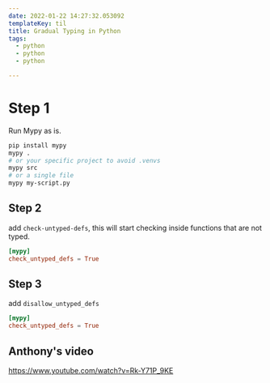 ```yaml
---
date: 2022-01-22 14:27:32.053092
templateKey: til
title: Gradual Typing in Python
tags:
  - python
  - python
  - python

---
```


# Step 1

Run Mypy as is.

``` bash
pip install mypy
mypy .
# or your specific project to avoid .venvs
mypy src
# or a single file
mypy my-script.py
```

## Step 2

add `check-untyped-defs`, this will start checking inside functions
that are not typed.

``` toml
[mypy]
check_untyped_defs = True
```

## Step 3

add `disallow_untyped_defs`

``` toml
[mypy]
check_untyped_defs = True
```

## Anthony's video

https://www.youtube.com/watch?v=Rk-Y71P_9KE
